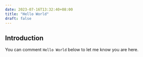 ```yaml
---
date: 2023-07-16T13:32:40+08:00
title: "Hello World"
draft: false
---
```


## Introduction

You can comment `Hello World` below to let me know you are here.
